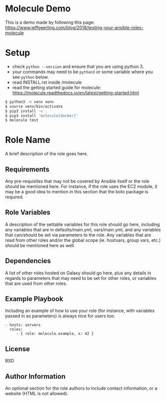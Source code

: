 Molecule Demo
=========

This is a demo made by following this page: https://www.jeffgeerling.com/blog/2018/testing-your-ansible-roles-molecule

Setup
=========
- check ```python --version``` and ensure that you are using python 3.
- your commands may need to be ```python3``` or some variable where you see ```python``` below.
- read INSTALL.rst inside /molecule
- read the getting started guide for molecule: https://molecule.readthedocs.io/en/latest/getting-started.html

```bash
$ python3 -m venv venv
$ source venv/bin/activate
$ pip3 install -e .
$ pip3 install 'molecule[docker]'
$ molecule test
```

Role Name
=========

A brief description of the role goes here.

Requirements
------------

Any pre-requisites that may not be covered by Ansible itself or the role should
be mentioned here. For instance, if the role uses the EC2 module, it may be a
good idea to mention in this section that the boto package is required.

Role Variables
--------------

A description of the settable variables for this role should go here, including
any variables that are in defaults/main.yml, vars/main.yml, and any variables
that can/should be set via parameters to the role. Any variables that are read
from other roles and/or the global scope (ie. hostvars, group vars, etc.) should
be mentioned here as well.

Dependencies
------------

A list of other roles hosted on Galaxy should go here, plus any details in
regards to parameters that may need to be set for other roles, or variables that
are used from other roles.

Example Playbook
----------------

Including an example of how to use your role (for instance, with variables
passed in as parameters) is always nice for users too:

    - hosts: servers
      roles:
         - { role: molecule.example, x: 42 }

License
-------

BSD

Author Information
------------------

An optional section for the role authors to include contact information, or a
website (HTML is not allowed).
